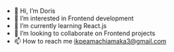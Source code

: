 - 👋 Hi, I’m Doris
- 👀 I’m interested in Frontend development
- 🌱 I’m currently learning React.js
- 💞️ I’m looking to collaborate on Frontend projects
- 📫 How to reach me ikpeamachiamaka3@gmail.com

<!---
Doristech/Doristech is a ✨ special ✨ repository because its `README.md` (this file) appears on your GitHub profile.
You can click the Preview link to take a look at your changes.
--->
